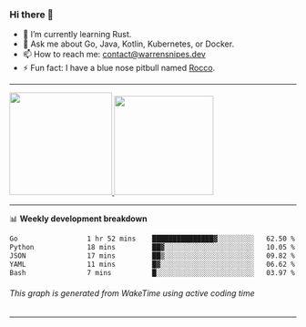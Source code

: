 ### Hi there 👋

- 🌱 I’m currently learning Rust.
- 💬 Ask me about Go, Java, Kotlin, Kubernetes, or Docker.
- 📫 How to reach me: contact@warrensnipes.dev
- ⚡ Fun fact: I have a blue nose pitbull named [Rocco](https://i.imgur.com/iLsSCKu.jpg).

-------


<a href="https://github.com/LockedThread/LockedThread">
  <img height="180em" src="https://github-readme-stats.vercel.app/api?username=LockedThread&theme=transparent&bg_color=00000000&show_icons=true&count_private=true" />
  <img height="174em" src="https://github-readme-stats.vercel.app/api/top-langs?username=LockedThread&theme=transparent&layout=compact&hide_progress=true&bg_color=00000000" />
  </a>

-------

📊 **Weekly development breakdown**
<!--START_SECTION:waka-->

```txt
Go                 1 hr 52 mins    ███████████████▓░░░░░░░░░   62.50 %
Python             18 mins         ██▓░░░░░░░░░░░░░░░░░░░░░░   10.05 %
JSON               17 mins         ██▒░░░░░░░░░░░░░░░░░░░░░░   09.82 %
YAML               11 mins         █▓░░░░░░░░░░░░░░░░░░░░░░░   06.62 %
Bash               7 mins          █░░░░░░░░░░░░░░░░░░░░░░░░   03.97 %
```

<!--END_SECTION:waka-->
###### *This graph is generated from WakeTime using active coding time*
-------
